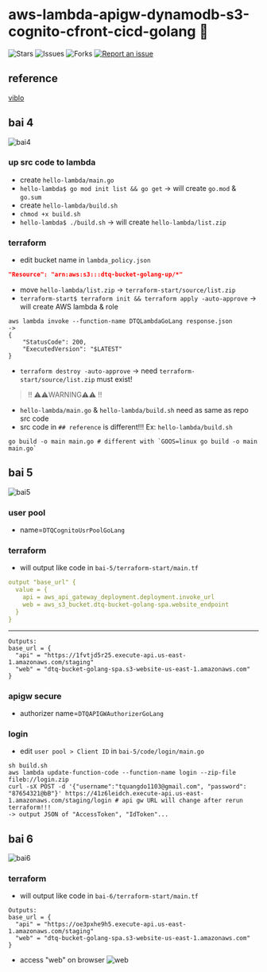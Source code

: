 # aws-lambda-apigw-dynamodb-s3-cognito-cfront-cicd-golang 🐳

![Stars](https://img.shields.io/github/stars/tquangdo/aws-lambda-apigw-dynamodb-s3-cognito-cfront-cicd-golang?color=f05340)
![Issues](https://img.shields.io/github/issues/tquangdo/aws-lambda-apigw-dynamodb-s3-cognito-cfront-cicd-golang?color=f05340)
![Forks](https://img.shields.io/github/forks/tquangdo/aws-lambda-apigw-dynamodb-s3-cognito-cfront-cicd-golang?color=f05340)
[![Report an issue](https://img.shields.io/badge/Support-Issues-green)](https://github.com/tquangdo/aws-lambda-apigw-dynamodb-s3-cognito-cfront-cicd-golang/issues/new)

## reference
[viblo](https://viblo.asia/p/serverless-series-golang-bai-1-serverless-va-aws-lambda-gAm5y71XZdb)

## bai 4
![bai4](screenshots/bai4.jpeg)
### up src code to lambda
- create `hello-lambda/main.go`
- `hello-lambda$ go mod init list && go get` -> will create `go.mod` & `go.sum`
- create `hello-lambda/build.sh`
- `chmod +x build.sh`
- `hello-lambda$ ./build.sh` -> will create `hello-lambda/list.zip`
### terraform
- edit bucket name in `lambda_policy.json`
```json
"Resource": "arn:aws:s3:::dtq-bucket-golang-up/*"
```
- move `hello-lambda/list.zip` -> `terraform-start/source/list.zip`
- `terraform-start$ terraform init && terraform apply -auto-approve` -> will create AWS lambda & role
```shell
aws lambda invoke --function-name DTQLambdaGoLang response.json
->
{
    "StatusCode": 200,
    "ExecutedVersion": "$LATEST"
}
```
- `terraform destroy -auto-approve` -> need `terraform-start/source/list.zip` must exist!
> !! ⚠️⚠️WARNING⚠️⚠️ !!
- `hello-lambda/main.go` & `hello-lambda/build.sh` need as same as repo src code
- src code in `## reference` is different!!! Ex: `hello-lambda/build.sh`
```shell
go build -o main main.go # different with `GOOS=linux go build -o main main.go`
```

## bai 5
![bai5](screenshots/bai5.jpeg)
### user pool
- name=`DTQCognitoUsrPoolGoLang`
### terraform
- will output like code in `bai-5/terraform-start/main.tf`
```yml
output "base_url" {
  value = {
    api = aws_api_gateway_deployment.deployment.invoke_url
    web = aws_s3_bucket.dtq-bucket-golang-spa.website_endpoint
  }
}
```
---
```shell
Outputs:
base_url = {
  "api" = "https://1fvtjd5r25.execute-api.us-east-1.amazonaws.com/staging"
  "web" = "dtq-bucket-golang-spa.s3-website-us-east-1.amazonaws.com"
}
```
### apigw secure
- authorizer name=`DTQAPIGWAuthorizerGoLang`
### login
- edit `user pool > Client ID` in `bai-5/code/login/main.go`
```shell
sh build.sh
aws lambda update-function-code --function-name login --zip-file fileb://login.zip
curl -sX POST -d '{"username":"tquangdo1103@gmail.com", "password": "87654321@bB"}' https://41z6leidch.execute-api.us-east-1.amazonaws.com/staging/login # api gw URL will change after rerun terraform!!!
-> output JSON of "AccessToken", "IdToken"...
```

## bai 6
![bai6](screenshots/bai6.jpeg)
### terraform
- will output like code in `bai-6/terraform-start/main.tf`
```shell
Outputs:
base_url = {
  "api" = "https://oe3pxhe9h5.execute-api.us-east-1.amazonaws.com/staging"
  "web" = "dtq-bucket-golang-spa.s3-website-us-east-1.amazonaws.com"
}
```
- access "web" on browser
![web](screenshots/web.png)
